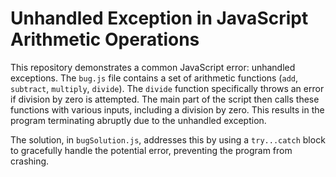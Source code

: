 # Unhandled Exception in JavaScript Arithmetic Operations

This repository demonstrates a common JavaScript error: unhandled exceptions.  The `bug.js` file contains a set of arithmetic functions (`add`, `subtract`, `multiply`, `divide`). The `divide` function specifically throws an error if division by zero is attempted.  The main part of the script then calls these functions with various inputs, including a division by zero. This results in the program terminating abruptly due to the unhandled exception.

The solution, in `bugSolution.js`, addresses this by using a `try...catch` block to gracefully handle the potential error, preventing the program from crashing.
